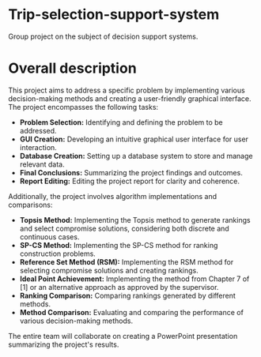 # Trip-selection-support-system
Group project on the subject of decision support systems.

# Overall description
This project aims to address a specific problem by implementing various decision-making methods and creating a user-friendly graphical interface. The project encompasses the following tasks:

- **Problem Selection:** Identifying and defining the problem to be addressed.
- **GUI Creation:** Developing an intuitive graphical user interface for user interaction.
- **Database Creation:** Setting up a database system to store and manage relevant data.
- **Final Conclusions:** Summarizing the project findings and outcomes.
- **Report Editing:** Editing the project report for clarity and coherence.

Additionally, the project involves algorithm implementations and comparisons:

- **Topsis Method:** Implementing the Topsis method to generate rankings and select compromise solutions, considering both discrete and continuous cases.
- **SP-CS Method:** Implementing the SP-CS method for ranking construction problems.
- **Reference Set Method (RSM):** Implementing the RSM method for selecting compromise solutions and creating rankings.
- **Ideal Point Achievement:** Implementing the method from Chapter 7 of [1] or an alternative approach as approved by the supervisor.
- **Ranking Comparison:** Comparing rankings generated by different methods.
- **Method Comparison:** Evaluating and comparing the performance of various decision-making methods.

The entire team will collaborate on creating a PowerPoint presentation summarizing the project's results.

